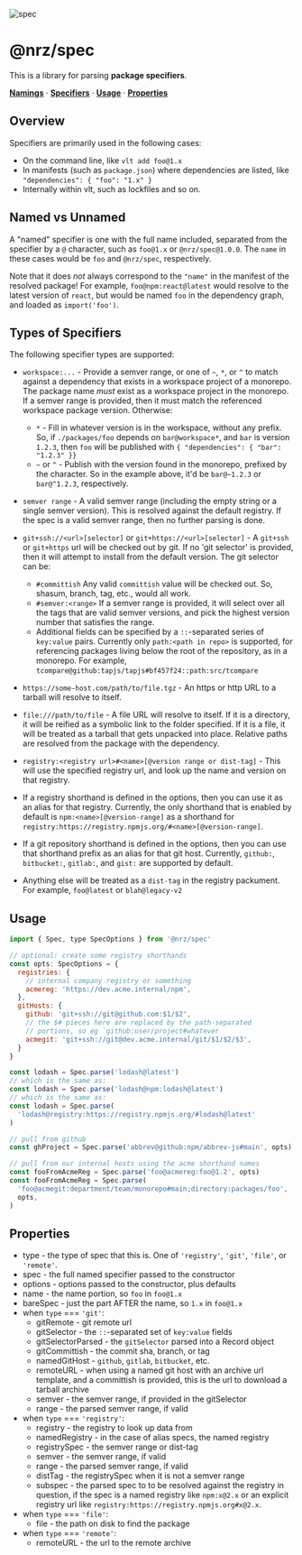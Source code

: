 ![spec](https://github.com/user-attachments/assets/39f3e98d-ad31-4efc-882c-1fe75c115507)

# @nrz/spec

This is a library for parsing **package specifiers**.

**[Namings](#named-vs-unnamed)**
·
**[Specifiers](#types-of-specifiers)**
·
**[Usage](#usage)**
·
**[Properties](#properties)**

## Overview

Specifiers are primarily used in the following cases:

- On the command line, like `vlt add foo@1.x`
- In manifests (such as `package.json`) where dependencies are
  listed, like `"dependencies": { "foo": "1.x" }`
- Internally within vlt, such as lockfiles and so on.

## Named vs Unnamed

A "named" specifier is one with the full name included, separated
from the specifier by a `@` character, such as
`foo@1.x` or `@nrz/spec@1.0.0`. The `name` in these cases
would be `foo` and `@nrz/spec`, respectively.

Note that it does _not_ always correspond to the `"name"` in the
manifest of the resolved package! For example,
`foo@npm:react@latest` would resolve to the latest version of
`react`, but would be named `foo` in the dependency graph, and
loaded as `import('foo')`.

## Types of Specifiers

The following specifier types are supported:

- `workspace:...` - Provide a semver range, or one of `~`, `*`,
  or `^` to match against a dependency that exists in a workspace
  project of a monorepo. The package name _must_ exist as a
  workspace project in the monorepo. If a semver range is
  provided, then it must match the referenced workspace package
  version. Otherwise:

  - `*` - Fill in whatever version is in the workspace, without
    any prefix. So, if `./packages/foo` depends on
    `bar@workspace*`, and `bar` is version `1.2.3`, then `foo`
    will be published with `{ "dependencies": { "bar": "1.2.3" }}`
  - `~` or `^` - Publish with the version found in the
    monorepo, prefixed by the character. So in the example
    above, it'd be `bar@~1.2.3` or `bar@^1.2.3`, respectively.

- `semver range` - A valid semver range (including the empty
  string or a single semver version). This is resolved against
  the default registry. If the spec is a valid semver range, then
  no further parsing is done.

- `git+ssh://<url>[selector]` or `git+https://<url>[selector]` -
  A `git+ssh` or `git+https` url will be checked out by git. If
  no 'git selector' is provided, then it will attempt to install
  from the default version. The git selector can be:

  - `#committish` Any valid `committish` value will be checked
    out. So, shasum, branch, tag, etc., would all work.
  - `#semver:<range>` If a semver range is provided, it will
    select over all the tags that are valid semver versions, and
    pick the highest version number that satisfies the range.
  - Additional fields can be specified by a `::`-separated series
    of `key:value` pairs. Currently only `path:<path in repo>` is
    supported, for referencing packages living below the root of
    the repository, as in a monorepo. For example,
    `tcompare@github:tapjs/tapjs#bf457f24::path:src/tcompare`

- `https://some-host.com/path/to/file.tgz` - An https or http URL
  to a tarball will resolve to itself.

- `file:///path/to/file` - A file URL will resolve to itself. If
  it is a directory, it will be reified as a symbolic link to the
  folder specified. If it is a file, it will be treated as a
  tarball that gets unpacked into place. Relative paths are
  resolved from the package with the dependency.

- `registry:<registry url>#<name>[@version range or dist-tag]` -
  This will use the specified registry url, and look up the name
  and version on that registry.

- If a registry shorthand is defined in the options, then you can
  use it as an alias for that registry. Currently, the only
  shorthand that is enabled by default is
  `npm:<name>[@version-range]` as a shorthand for
  `registry:https://registry.npmjs.org/#<name>[@version-range]`.

- If a git repository shorthand is defined in the options, then
  you can use that shorthand prefix as an alias for that git
  host. Currently, `github:`, `bitbucket:`, `gitlab:`, and
  `gist:` are supported by default.

- Anything else will be treated as a `dist-tag` in the registry
  packument. For example, `foo@latest` or `blah@legacy-v2`

## Usage

```js
import { Spec, type SpecOptions } from '@nrz/spec'

// optional: create some registry shorthands
const opts: SpecOptions = {
  registries: {
    // internal company registry or something
    acmereg: 'https://dev.acme.internal/npm',
  },
  gitHosts: {
    github: 'git+ssh://git@github.com:$1/$2',
    // the $# pieces here are replaced by the path-separated
    // portions, so eg `github:user/project#whatever
    acmegit: 'git+ssh://git@dev.acme.internal/git/$1/$2/$3',
  }
}

const lodash = Spec.parse('lodash@latest')
// which is the same as:
const lodash = Spec.parse('lodash@npm:lodash@latest')
// which is the same as:
const lodash = Spec.parse(
  'lodash@registry:https://registry.npmjs.org/#lodash@latest'
)

// pull from github
const ghProject = Spec.parse('abbrev@github:npm/abbrev-js#main', opts)

// pull from our internal hosts using the acme shorthand names
const fooFromAcmeReg = Spec.parse('foo@acmereg:foo@1.2', opts)
const fooFromAcmeReg = Spec.parse(
  'foo@acmegit:department/team/monorepo#main;directory:packages/foo',
  opts,
)
```

## Properties

- type - the type of spec that this is. One of `'registry'`,
  `'git'`, `'file'`, or `'remote'`.
- spec - the full named specifier passed to the constructor
- options - options passed to the constructor, plus defaults
- name - the name portion, so `foo` in `foo@1.x`
- bareSpec - just the part AFTER the name, so `1.x` in `foo@1.x`
- when `type` === `'git'`:
  - gitRemote - git remote url
  - gitSelector - the `::`-separated set of `key:value` fields
  - gitSelectorParsed - the `gitSelector` parsed into a Record
    object
  - gitCommittish - the commit sha, branch, or tag
  - namedGitHost - `github`, `gitlab`, `bitbucket`, etc.
  - remoteURL - when using a named git host with an archive url
    template, and a committish is provided, this is the url to
    download a tarball archive
  - semver - the semver range, if provided in the gitSelector
  - range - the parsed semver range, if valid
- when `type` === `'registry'`:
  - registry - the registry to look up data from
  - namedRegistry - in the case of alias specs, the named
    registry
  - registrySpec - the semver range or dist-tag
  - semver - the semver range, if valid
  - range - the parsed semver range, if valid
  - distTag - the registrySpec when it is not a semver range
  - subspec - the parsed spec to to be resolved against the
    registry in question, if the spec is a named registry like
    `npm:x@2.x` or an explicit registry url like
    `registry:https://registry.npmjs.org#x@2.x`.
- when `type` === `'file'`:
  - file - the path on disk to find the package
- when `type` === `'remote'`:
  - remoteURL - the url to the remote archive
